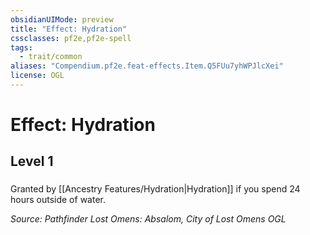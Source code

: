 ```yaml
---
obsidianUIMode: preview
title: "Effect: Hydration"
cssclasses: pf2e,pf2e-spell
tags:
  - trait/common
aliases: "Compendium.pf2e.feat-effects.Item.Q5FUu7yhWPJlcXei"
license: OGL
---
```

# Effect: Hydration
## Level 1
### 






Granted by [[Ancestry Features/Hydration|Hydration]] if you spend 24 hours outside of water.

*Source: Pathfinder Lost Omens: Absalom, City of Lost Omens*
*OGL*